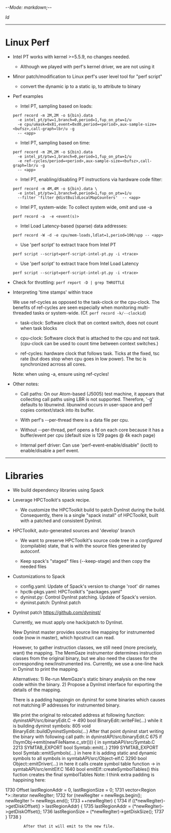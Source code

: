-*-Mode: markdown;-*-

$Id$

-----------------------------------------------------------------------------
Linux Perf
=============================================================================

- Intel PT works with kernel >=5.5.9, no changes needed.
  - Although we played with perf's kernel driver, we are not using it
    
- Minor patch/modification to Linux perf's user level tool for "perf script"
  - convert the dynamic ip to a static ip, to attribute to binary

- Perf examples

  - Intel PT, sampling based on loads:
  ```
  perf record -m 2M,2M -o ${bin}.data
    -e intel_pt/ptw=1,branch=0,period=1,fup_on_ptw=1/u 
    -e cpu/umask=0x81,event=0xd0,period=<period>,aux-sample-size=<bufsz>,call-graph=lbr/u -g
    -- <app>
  ```

  - Intel PT, sampling based on time:
  ```
  perf record -m 2M,2M -o ${bin}.data
    -e intel_pt/ptw=1,branch=0,period=1,fup_on_ptw=1/u
    -e ref-cycles/period=<period>,aux-sample-size=<bufsz>,call-graph=lbr/u -g 
    -- <app>
  ```

  - Intel PT, enabling/disabling PT instructions via hardware code filter:
  ```
  perf record -m 4M,4M -o ${bin}.data \
    -e intel_pt/ptw=1,branch=0,period=1,fup_on_ptw=1/u
    --filter 'filter @distBuildLocalMapCounters'  -- <app>
  ```

  - Intel PT, system-wide: To collect system wide, omit <app> and use -a
  ```
  perf record -a  -e <event(s)>
  ```


  - Intel Load Latency-based (sparse) data addresses:
  ```
  perf record -W -d -e cpu/mem-loads,ldlat=1,period=100/upp -- <app>
  ```


  - Use 'perf script' to extract trace from Intel PT
  ```
  perf script --script=perf-script-intel-pt.py -i <trace>
  ```
  
  - Use 'perf script' to extract trace from Intel Load Latency
  ```
  perf script --script=perf-script-intel-pt.py -i <trace>
  ```


- Check for throttling:
  `perf report -D | grep THROTTLE`


- Interpreting 'time stamps' within trace

  We use ref-cycles as opposed to the task-clock or the cpu-clock. The
  benefits of ref-cycles are seen especially when monitoring
  multi-threaded tasks or system-wide. (Cf. `perf record -k/--clockid`)

  - task-clock: Software clock that on context switch, does not count
    when task blocks

  - cpu-clock: Software clock that is attached to the cpu and not
    task. (cpu-clock can be used to count time between context
    switches.)
  
  - ref-cycles: hardware clock that follows task. Ticks at the fixed,
    tsc rate (but does stop when cpu goes in low power). The tsc is
    synchronized acrross all cores.
  
  Note: when using -a, ensure using ref-cycles!


- Other notes:

  - Call paths: On our Atom-based (J5005) test machine, it appears
    that collecting call paths using LBR is not supported. Therefore,
    '-g' defaults to libunwind. libunwind occurs in user-space and
    perf copies context/stack into its buffer.

  - With perf's --per-thread there is a data file per cpu.
   
  - Without --per-thread, perf opens a fd on each core because it has
    a buffer/event per cpu (default size is 129 pages @ 4k each page)
    
  - Internal perf driver: Can use 'perf-event-enable/disable" (ioctl)
    to enable/disable a perf event.


-----------------------------------------------------------------------------
Libraries
=============================================================================

- We build dependency libraries using Spack

- Leverage HPCToolkit's spack recipe.

  - We customize the HPCToolkit build to patch DynInst during the
    build. Consequently, there is a single "spack install" of
    HPCToolkit, built with a patched and consistent DynInst.

- HPCToolkit, auto-generated sources and 'develop' branch

  - We want to preserve HPCToolkit's source code tree in a
    *configured* (compilable) state, that is with the source files
    generated by autoconf.

  - Keep spack's "staged" files (--keep-stage) and then copy the needed files


- Customizations to Spack

  - config.yaml:     Update of Spack's version to change 'root' dir names
  - hpctk-pkgs.yaml: HPCToolkit's "packages.yaml"
  - dyninst.py:      Control DynInst patching. Update of Spack's version.
  - dyninst.patch:   DynInst patch


- DynInst patch
  https://github.com/dyninst/

  Currently, we must apply one hack/patch to DynInst.
  
    New Dyninst master provides source line mapping for instrumented
    code (now in master), which hpcstruct can read.

    However, to gather instruction classes, we still need (more
    precisely, want) the mapping.  The MemGaze instrumentor determines
    instruction classes from the original binary, but we also need the
    classes for the corresponding new/instrumented ins. Currently,
    we use a one-line hack in Dyninst to print the mapping.
    
    Alternatives: 1) Re-run MemGaze's static binary analysis on the
    new code within the binary. 2) Propose a DynInst interface for
    exporting the details of the mapping.

  There is a padding happingin on dyninst for some binaries which 
  causes not matching IP addresses for instrumented binary. 
    
    We print the original to relocated address at following function:
      dyninstAPI/src/binaryEdit.C ->  490 bool BinaryEdit::writeFile(...)
          while it is building dyninst symbols:
             805 void BinaryEdit::buildDyninstSymbols(...)
      After that point dyninst start writing the binary with following 
      call path:
        in  dyninstAPI/src/binaryEdit.C
          675 if (!symObj->emit(newFileName.c_str())) {
        in symtabAPI/src/Symtab.C
          2213 SYMTAB_EXPORT bool Symtab::emit(..)
          2199 SYMTAB_EXPORT bool Symtab::emitSymbols(...)
            in here it is adding static and dynamic symbols to all symbols
        in symtabAPI/src/Object-elf.C
          3290 bool Object::emitDriver(...)
            in here it calls create symbol table function
            -> in symtabAPI/src/emitElf.C
                1640 bool emitElf<ElfTypes>::createSymbolTables()
                  this fuction creates the final symbolTables 
                    Note: I think extra padding is happining here:

1730    Offset lastRegionAddr = 0, lastRegionSize = 0;
1731    vector<Region *>::iterator newRegIter;
1732    for (newRegIter = newRegs.begin(); newRegIter != newRegs.end();
1733         ++newRegIter) {
1734        if ((*newRegIter)->getDiskOffset() > lastRegionAddr) {
1735            lastRegionAddr = (*newRegIter)->getDiskOffset();
1736            lastRegionSize = (*newRegIter)->getDiskSize();
1737        }
1738    }
                  

            After that it will emit to the new file. 
